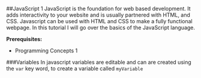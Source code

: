 
##JavaScript 1
JavaScript is the foundation for web based development. It adds interactivity to your website and is usually partnered with HTML, and CSS. Javascript can be used with HTML and CSS to make a fully functional webpage. In this tutorial I will go over the basics of the JavaScript language.

**Prerequisites:**

- Programming Concepts 1

###Variables
In javascript variables are editable and can are created using the `var` key word, to create a variable called `myVariable` 